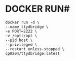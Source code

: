 # DOCKER RUN#
    docker run -d \
    --name ttydbridge \
    -e PORT=2222 \
    -v /opt:/opt \
    --pid host \
    --privileged \
    --restart unless-stopped \
    cp0204/ttydbridge:latest
